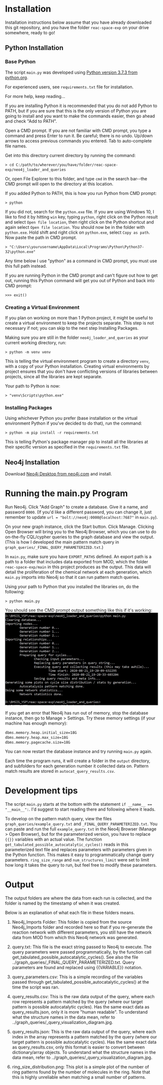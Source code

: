 

# Installation
Installation instructions below assume that you have already downloaded this
git repository, and you have the folder `reac-space-exp` on your drive somewhere,
ready to go!


## Python Installation
### Base Python
The script `main.py` was developed using [Python version 3.7.3 from python.org](https://www.python.org/downloads/release/python-373/).

For experienced users, see `requirements.txt` file for installation.

For more help, keep reading...

If you are installing Python it is recommended that you do not add Python to PATH, but
if you are sure that this is the only version of Python you are going to install
and you want to make the commands easier, then go ahead and check "Add to PATH".

Open a CMD prompt. If you are not familiar with CMD prompt, you type a command
and press Enter to run it. Be careful; there is no undo. Up/down arrows to access
previous commands you entered. Tab to auto-complete file names.

Get into this directory current directory by running the command:
```
> cd C:/path/to/wherever/you/have/folder/reac-space-exp/neo4j_loader_and_queries
```

Or, open File Explorer to this folder, and type `cmd` in the search bar--the CMD
prompt will open to the directory at this location.

If you added Python to PATH, this is how you run Python from CMD prompt:
```
> python
```
If you did not, search for the `python.exe` file. If you are using Windows 10,
I like to find it by hitting `win` key, typing `python`, right click on the Python
result and select `Open file location`, then right click on the Python shortcut
and again select `Open file location`. You should now be in the folder with `python.exe`.
Hold shift and right click on `python.exe`, select `Copy as path`. Now paste the
path in CMD prompt.
```
> "C:\Users\yourusername\AppData\Local\Programs\Python\Python37-32\python.exe"
```

Any time below I use "python" as a command in CMD prompt, you must use this full
path instead.

If you are running Python in the CMD prompt and can't figure out how to get out,
running this Python command will get you out of Python and back into CMD prompt:
```
>>> exit()
```
### Creating a Virtual Environment
If you plan on working on more than 1 Python project, it might be useful to create
a virtual environment to keep the projects separate. This step is not necessary
if not; you can skip to the next step Installing Packages.

Making sure you are still in the folder `neo4j_loader_and_queries` as your
current working directory, run:
```
> python -m venv venv
```
This is telling the virtual environment program to create a directory `venv`,
with a copy of your Python installation. Creating virtual environments by project
ensures that you don't have conflicting versions of libraries between projects,
since all the libraries are kept separate.

Your path to Python is now:
```
> "venv\Scripts\python.exe"
```

### Installing Packages
Using whichever Python you prefer (base installation or the virtual environment
Python if you've decided to do that), run the command:
```
> python -m pip install -r requirements.txt
```
This is telling Python's package manager pip to install all the libraries at
their specific version as specified in the `requirements.txt` file.


## Neo4j Installation
Download [Neo4j Desktop from neo4j.com](https://neo4j.com/download/?ref=try-neo4j-lp)
and install.



# Running the main.py Program
Run Neo4j. Click "Add Graph" to create a database. Give it a name, and password
`0000`. (If you'd like a different password, you can change it, just remember
to update `url = "bolt://neo4j:0000@localhost:7687"` in `main.py`).

On your new graph instance, click the Start button. Click Manage. Clicking Open
Browser will bring you to the Neo4j Browser, which you can use to do on-the-fly
CQL/cypher queries to the graph database and view the output. (This is how I
developed the main pattern match query in `graph_queries/_FINAL_QUERY_PARAMETERIZED.txt`.)

In `main.py`, make sure you have `EXPORT_PATHS` defined. An export path is a path
to a folder that includes data exported from MOD, which the folder `reac-space-exp/main`
in this project produces as the output. This data will detail the proliferation of
the chemical network at each generation, which `main.py` imports into Neo4j so
that it can run pattern match queries.

Using your path to Python that you installed the libraries on, do the following:
```
> python main.py
```

You should see the CMD prompt output something like this if it's working:
![example cmd prompt output](example_console_output.JPG)

If you get an error that Neo4j has run out of memory, stop the database instance,
then go to Manage > Settings. Try these memory settings (if your machine has enough
memory):
```
dbms.memory.heap.initial_size=18G
dbms.memory.heap.max_size=18G
dbms.memory.pagecache.size=18G
```
You can now restart the database instance and try running `main.py` again.

Each time the program runs, it will create a folder in the `output` directory,
and subfolders for each generation number it collected data on. Pattern match
results are stored in `autocat_query_results.csv`.


# Development tips
The script `main.py` starts at the bottom with the statement `if __name__ == "__main__":`.
I'd suggest to start reading there and following where it leads.

To develop on the pattern match query, view the files `graph_queries/example_query.txt`
and `_FINAL_QUERY_PARAMETERIZED.txt`. You can paste and run the full `example_query.txt`
in the Neo4j Browser (Manage > Open Browser), but for the parameterized version,
you have to replace `{{}}` variables with an actual value. The function
`get_tabulated_possible_autocatalytic_cycles()` reads in this parameterized text
file and replaces parameters with parameters given in the Python function. This 
makes it easy to programmatically change query parameters. `ring_size_range` and
`num_structures_limit` were set to limit how long it takes the query to run,
but feel free to modify these parameters.



# Output
The output folders are where the data from each run is collected, and the folder
is named by the timestamp of when it was created.

Below is an explanation of what each file in these folders means.

1. Neo4j_Imports Folder:
    This folder is copied from the source Neo4j_Imports folder and recorded here so that if you re-generate the reaction network with different parameters, you still have the network data from MOD from which this Neo4j network was generated.

2. query.txt:
    This file is the exact string passed to Neo4j to execute. The query parameters were passed programmatically, by the function call get_tabulated_possible_autocatalytic_cycles(). See also the file ../graph_queries/_FINAL_QUERY_PARAMETERIZED.txt. Query parameters are found and replaced using {{VARIABLE}} notation.

3. query_parameters.csv:
    This is a simple recording of the variables passed through get_tabulated_possible_autocatalytic_cycles() at the time the script was ran.

4. query_results.csv:
    This is the raw data output of the query, where each row represents a pattern matched by the query (where our target pattern is possible autocatalytic cycles). Has the same exact data as query_results.json, only it is more "human readable". To understand what the structure names in the data mean, refer to ../graph_queries/_query_visualization_diagram.jpg.

5. query_results.json:
    This is the raw data output of the query, where each index in the array represents a pattern matched by the query (where our target pattern is possible autocatalytic cycles). Has the same exact data as query_results.csv, only this format is easier to convert between dictionary/array objects. To understand what the structure names in the data mean, refer to ../graph_queries/_query_visualization_diagram.jpg.

6. ring_size_distribution.png:
    This plot is a simple plot of the number of ring patterns found by the number of molecules in the ring. Note that this is highly unreliable when matching a small number of patterns.



